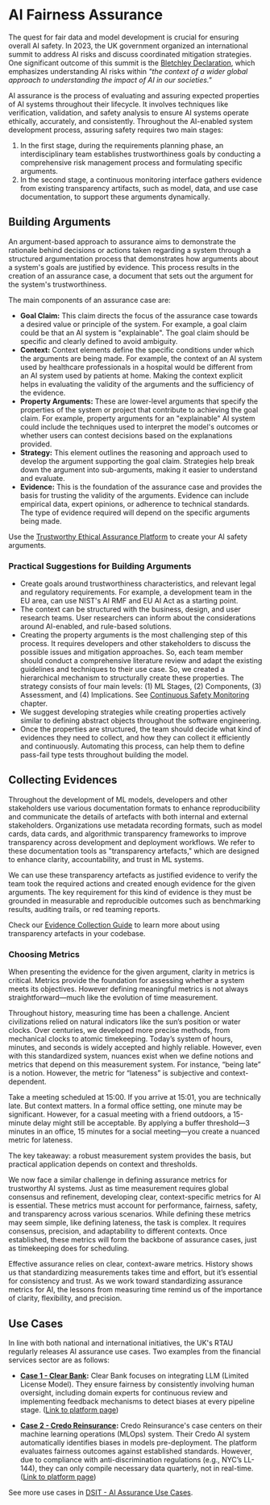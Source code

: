 # AI Fairness Assurance

The quest for fair data and model development is crucial for ensuring overall AI safety. In 2023, the UK government organized an international summit to address AI risks and discuss coordinated mitigation strategies. One significant outcome of this summit is the [Bletchley Declaration](https://www.gov.uk/government/publications/ai-safety-summit-2023-the-bletchley-declaration/the-bletchley-declaration-by-countries-attending-the-ai-safety-summit-1-2-november-2023), which emphasizes understanding AI risks within _"the context of a wider global approach to understanding the impact of AI in our societies."_

AI assurance is the process of evaluating and assuring expected properties of AI systems throughout their lifecycle. It involves techniques like verification, validation, and safety analysis to ensure AI systems operate ethically, accurately, and consistently. Throughout the AI-enabled system development process, assuring safety requires two main stages:

1. In the first stage, during the requirements planning phase, an interdisciplinary team establishes trustworthiness goals by conducting a comprehensive risk management process and formulating specific arguments. 
2. In the second stage, a continuous monitoring interface gathers evidence from existing transparency artifacts, such as model, data, and use case documentation, to support these arguments dynamically. 

## Building Arguments

An argument-based approach to assurance aims to demonstrate the rationale behind decisions or actions taken regarding a system through a structured argumentation process that demonstrates how arguments about a system's goals are justified by evidence. This process results in the creation of an assurance case, a document that sets out the argument for the system's trustworthiness. 

The main components of an assurance case are:

- **Goal Claim:** This claim directs the focus of the assurance case towards a desired value or principle of the system. For example, a goal claim could be that an AI system is "explainable". The goal claim should be specific and clearly defined to avoid ambiguity. 
- **Context:** Context elements define the specific conditions under which the arguments are being made. For example, the context of an AI system used by healthcare professionals in a hospital would be different from an AI system used by patients at home. Making the context explicit helps in evaluating the validity of the arguments and the sufficiency of the evidence.
- **Property Arguments:** These are lower-level arguments that specify the properties of the system or project that contribute to achieving the goal claim. For example, property arguments for an "explainable" AI system could include the techniques used to interpret the model's outcomes or whether users can contest decisions based on the explanations provided. 
- **Strategy:** This element outlines the reasoning and approach used to develop the argument supporting the goal claim. Strategies help break down the argument into sub-arguments, making it easier to understand and evaluate. 
- **Evidence:** This is the foundation of the assurance case and provides the basis for trusting the validity of the arguments. Evidence can include empirical data, expert opinions, or adherence to technical standards. The type of evidence required will depend on the specific arguments being made.

Use the [Trustworthy Ethical Assurance Platform](https://alan-turing-institute.github.io/AssurancePlatform/) to create your AI safety arguments.


### Practical Suggestions for Building Arguments

- Create goals around trustworthiness characteristics, and relevant legal and regulatory requirements. For example, a development team in the EU area, can use NIST's AI RMF and EU AI Act as a starting point.
- The context can be structured with the business, design, and user research teams. User researchers can inform about the considerations around AI-enabled, and rule-based solutions.
- Creating the property arguments is the most challenging step of this process. It requires developers and other stakeholders to discuss the possible issues and mitigation approaches. So, each team member should conduct a comprehensive literature review and adapt the existing guidelines and techniques to their use case. So, we created a hierarchical mechanism to structurally create these properties. The strategy consists of four main levels: (1) ML Stages, (2) Components, (3) Assessment, and (4) Implications. See [Continuous Safety Monitoring](../safety/monitoring.md) chapter.
- We suggest developing strategies while creating properties actively similar to defining abstract objects throughout the software engineering.
- Once the properties are structured, the team should decide what kind of evidences they need to collect, and how they can collect it efficiently and continuously. Automating this process, can help them to define pass-fail type tests throughout building the model.

## Collecting Evidences

Throughout the development of ML models, developers and other stakeholders use various documentation formats to enhance reproducibility and communicate the details of artefacts with both internal and external stakeholders. Organizations use metadata recording formats, such as model cards, data cards, and algorithmic transparency frameworks to improve transparency across development and deployment workflows. We refer to these documentation tools as "transparency artefacts," which are designed to enhance clarity, accountability, and trust in ML systems.

We can use these transparency artefacts as justified evidence to verify the team took the required actions and created enough evidence for the given arguments. The key requirement for this kind of evidence is they must be grounded in measurable and reproducible outcomes such as benchmarking results, auditing trails, or red teaming reports.

Check our [Evidence Collection Guide](../cicd/004-save-evidence.md) to learn more about using transparency artefacts in your codebase.

### Choosing Metrics

When presenting the evidence for the given argument, clarity in metrics is critical. Metrics provide the foundation for assessing whether a system meets its objectives. However defining meaningful metrics is not always straightforward—much like the evolution of time measurement.

Throughout history, measuring time has been a challenge. Ancient civilizations relied on natural indicators like the sun’s position or water clocks. Over centuries, we developed more precise methods, from mechanical clocks to atomic timekeeping. Today’s system of hours, minutes, and seconds is widely accepted and highly reliable.
However, even with this standardized system, nuances exist when we define notions and metrics that depend on this measurement system. For instance, “being late” is a notion. However, the metric for “lateness” is subjective and context-dependent.

Take a meeting scheduled at 15:00. If you arrive at 15:01, you are technically late. But context matters. In a formal office setting, one minute may be significant. However, for a casual meeting with a friend outdoors, a 15-minute delay might still be acceptable. By applying a buffer threshold—3 minutes in an office, 15 minutes for a social meeting—you create a nuanced metric for lateness.

The key takeaway: a robust measurement system provides the basis, but practical application depends on context and thresholds.

We now face a similar challenge in defining assurance metrics for trustworthy AI systems. Just as time measurement requires global consensus and refinement, developing clear, context-specific metrics for AI is essential. These metrics must account for performance, fairness, safety, and transparency across various scenarios.
While defining these metrics may seem simple, like defining lateness, the task is complex. It requires consensus, precision, and adaptability to different contexts. Once established, these metrics will form the backbone of assurance cases, just as timekeeping does for scheduling.

Effective assurance relies on clear, context-aware metrics. History shows us that standardizing measurements takes time and effort, but it’s essential for consistency and trust. As we work toward standardizing assurance metrics for AI, the lessons from measuring time remind us of the importance of clarity, flexibility, and precision.

## Use Cases

In line with both national and international initiatives, the UK's RTAU regularly releases AI assurance use cases. Two examples from the financial services sector are as follows:

- **[Case 1 - Clear Bank](https://www.gov.uk/ai-assurance-techniques/clearbank-safeguarding-generative-ai-use-cases-in-a-regulated-fintech-banking-api):** Clear Bank focuses on integrating LLM (Limited License Model). They ensure fairness by consistently involving human oversight, including domain experts for continuous review and implementing feedback mechanisms to detect biases at every pipeline stage. ([Link to platform page](https://clear.bank/))

- **[Case 2 - Credo Reinsurance](https://www.gov.uk/ai-assurance-techniques/credo-ai-governance-platform-reinsurance-provider-algorithmic-bias-assessment-and-reporting):** Credo Reinsurance's case centers on their machine learning operations (MLOps) system. Their Credo AI system automatically identifies biases in models pre-deployment. The platform evaluates fairness outcomes against established standards. However, due to compliance with anti-discrimination regulations (e.g., NYC’s LL-144), they can only compile necessary data quarterly, not in real-time. ([Link to platform page](https://www.credo.ai/product))

See more use cases in [DSIT - AI Assurance Use Cases](https://www.gov.uk/ai-assurance-techniques).